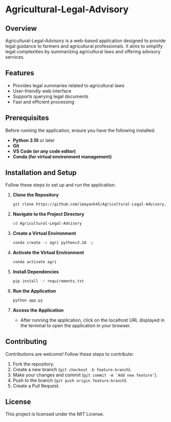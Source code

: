 # Agricultural-Legal-Advisory

## Overview
Agricultural-Legal-Advisory is a web-based application designed to provide legal guidance to farmers and agricultural professionals. It aims to simplify legal complexities by summarizing agricultural laws and offering advisory services.

## Features
- Provides legal summaries related to agricultural laws
- User-friendly web interface
- Supports querying legal documents
- Fast and efficient processing

## Prerequisites
Before running the application, ensure you have the following installed:
- **Python 3.10** or later
- **Git**
- **VS Code (or any code editor)**
- **Conda (for virtual environment management)**

## Installation and Setup
Follow these steps to set up and run the application:

1. **Clone the Repository**
   ```bash
   git clone https://github.com/imayank45/Agricultural-Legal-Advisory.git
   ```

2. **Navigate to the Project Directory**
   ```bash
   cd Agricultural-Legal-Advisory
   ```

3. **Create a Virtual Environment**
   ```bash
   conda create -n agri python=3.10 -y
   ```

4. **Activate the Virtual Environment**
   ```bash
   conda activate agri
   ```

5. **Install Dependencies**
   ```bash
   pip install -r requirements.txt
   ```

6. **Run the Application**
   ```bash
   python app.py
   ```

7. **Access the Application**
   - After running the application, click on the localhost URL displayed in the terminal to open the application in your browser.

## Contributing
Contributions are welcome! Follow these steps to contribute:
1. Fork the repository.
2. Create a new branch (`git checkout -b feature-branch`).
3. Make your changes and commit (`git commit -m 'Add new feature'`).
4. Push to the branch (`git push origin feature-branch`).
5. Create a Pull Request.

## License
This project is licensed under the MIT License.

